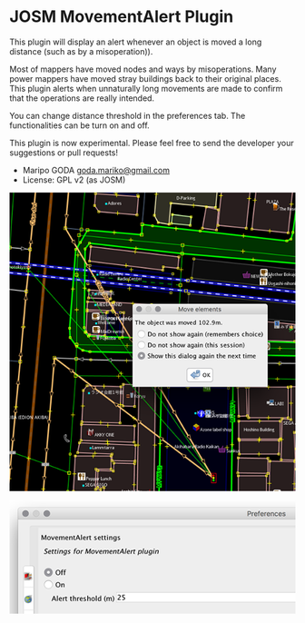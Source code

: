 JOSM MovementAlert Plugin 
======

This plugin will display an alert whenever an object is moved a long distance (such as by a misoperation)).

Most of mappers have moved nodes and ways by misoperations.
Many power mappers have moved stray buildings back to their original places.
This plugin alerts when unnaturally long movements are made to confirm that the operations are really intended. 

You can change distance threshold in the preferences tab. The functionalities can be turn on and off.

This plugin is now experimental. Please feel free to send the developer your suggestions or pull requests!

 * Maripo GODA <goda.mariko@gmail.com>
 * License: GPL v2 (as JOSM)
 
 ![Usage](https://raw.githubusercontent.com/maripo/JOSM_movementalert/master/doc/img/screenshot.png)
 
 ![Preferences](https://raw.githubusercontent.com/maripo/JOSM_movementalert/master/doc/img/screenshot_pref.png)
    
